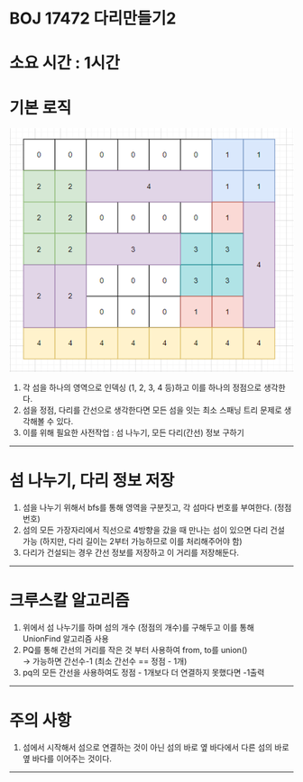 # BOJ 17472 다리만들기2
# 소요 시간 : 1시간
# 기본 로직
![poster](./BOJ_17472_다리만들기2.png)
1. 각 섬을 하나의 영역으로 인덱싱 (1, 2, 3, 4 등)하고 이를 하나의 정점으로 생각한다.
2. 섬을 정점, 다리를 간선으로 생각한다면 모든 섬을 잇는 최소 스패닝 트리 문제로 생각해볼 수 있다.
3. 이를 위해 필요한 사전작업 : 섬 나누기, 모든 다리(간선) 정보 구하기
---
# 섬 나누기, 다리 정보 저장
1. 섬을 나누기 위해서 bfs를 통해 영역을 구분짓고, 각 섬마다 번호를 부여한다. (정점 번호)
2. 섬의 모든 가장자리에서 직선으로 4방향을 갔을 때 만나는 섬이 있으면 다리 건설 가능 (하지만, 다리 길이는 2부터 가능하므로 이를 처리해주어야 함)
3. 다리가 건설되는 경우 간선 정보를 저장하고 이 거리를 저장해둔다.
-------------
# 크루스칼 알고리즘
1. 위에서 섬 나누기를 하며 섬의 개수 (정점의 개수)를 구해두고 이를 통해 UnionFind 알고리즘 사용
2. PQ를 통해 간선의 거리를 작은 것 부터 사용하여 from, to를 union()    
-> 가능하면 간선수-1 (최소 간선수 == 정점 - 1개)
4. pq의 모든 간선을 사용하여도 정점 - 1개보다 더 연결하지 못했다면 -1출력
---
# 주의 사항
1. 섬에서 시작해서 섬으로 연결하는 것이 아닌 섬의 바로 옆 바다에서 다른 섬의 바로 옆 바다를 이어주는 것이다.
---